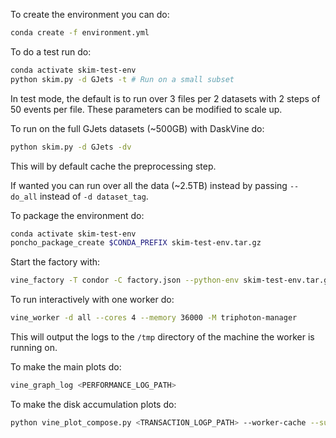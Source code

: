 To create the environment you can do:

```bash
conda create -f environment.yml
```

To do a test run do:
```bash
conda activate skim-test-env
python skim.py -d GJets -t # Run on a small subset
```
In test mode, the default is to run over 3 files per 2 datasets with 2 steps of 50 events per file. These parameters can be modified to scale up.

To run on the full GJets datasets (~500GB) with DaskVine do:
```bash
python skim.py -d GJets -dv
```
This will by default cache the preprocessing step.

If wanted you can run over all the data (~2.5TB) instead by passing `--do_all` instead of `-d dataset_tag`.

To package the environment do:
```bash
conda activate skim-test-env
poncho_package_create $CONDA_PREFIX skim-test-env.tar.gz
```

Start the factory with:

```bash
vine_factory -T condor -C factory.json --python-env skim-test-env.tar.gz
```

To run interactively with one worker do:
```bash
vine_worker -d all --cores 4 --memory 36000 -M triphoton-manager
```
This will output the logs to the `/tmp` directory of the machine the worker is running on.

To make the main plots do:
```bash
vine_graph_log <PERFORMANCE_LOG_PATH>
```

To make the disk accumulation plots do:
```bash
python vine_plot_compose.py <TRANSACTION_LOGP_PATH> --worker-cache --sublabels --out <OUTPUT_FILENAME>
```